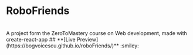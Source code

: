 # RoboFriends 
<br>
A project form the ZeroToMastery course on Web development, made with create-react-app
## **[Live Preview](https://bogvoicescu.github.io/roboFriends/)** :smiley:
